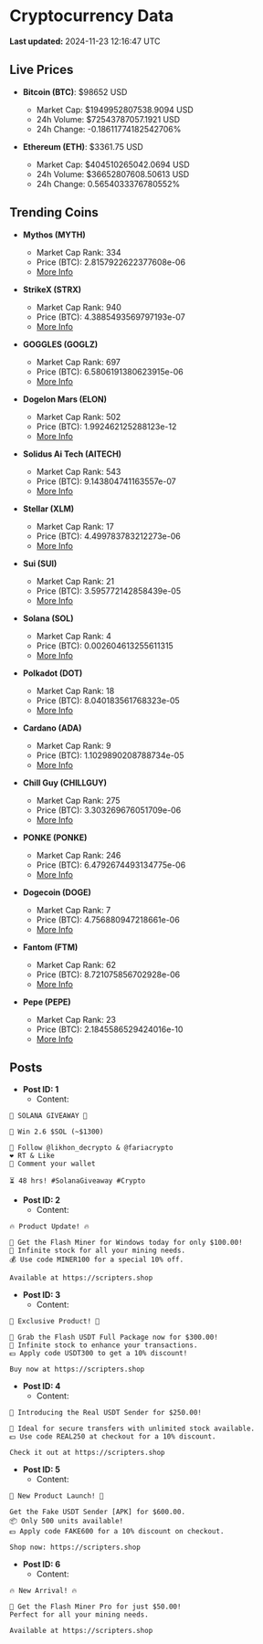 # Cryptocurrency Data

**Last updated:** 2024-11-23 12:16:47 UTC

## Live Prices
- **Bitcoin (BTC)**: $98652 USD
  - Market Cap: $1949952807538.9094 USD
  - 24h Volume: $72543787057.1921 USD
  - 24h Change: -0.18611774182542706%

- **Ethereum (ETH)**: $3361.75 USD
  - Market Cap: $404510265042.0694 USD
  - 24h Volume: $36652807608.50613 USD
  - 24h Change: 0.5654033376780552%

## Trending Coins
- **Mythos (MYTH)**
  - Market Cap Rank: 334
  - Price (BTC): 2.8157922622377608e-06
  - [More Info](https://www.coingecko.com/en/coins/mythos)

- **StrikeX (STRX)**
  - Market Cap Rank: 940
  - Price (BTC): 4.3885493569797193e-07
  - [More Info](https://www.coingecko.com/en/coins/strike-x)

- **GOGGLES (GOGLZ)**
  - Market Cap Rank: 697
  - Price (BTC): 6.5806191380623915e-06
  - [More Info](https://www.coingecko.com/en/coins/goggles)

- **Dogelon Mars (ELON)**
  - Market Cap Rank: 502
  - Price (BTC): 1.992462125288123e-12
  - [More Info](https://www.coingecko.com/en/coins/dogelon-mars)

- **Solidus Ai Tech (AITECH)**
  - Market Cap Rank: 543
  - Price (BTC): 9.143804741163557e-07
  - [More Info](https://www.coingecko.com/en/coins/solidus-ai-tech)

- **Stellar (XLM)**
  - Market Cap Rank: 17
  - Price (BTC): 4.499783783212273e-06
  - [More Info](https://www.coingecko.com/en/coins/stellar)

- **Sui (SUI)**
  - Market Cap Rank: 21
  - Price (BTC): 3.595772142858439e-05
  - [More Info](https://www.coingecko.com/en/coins/sui)

- **Solana (SOL)**
  - Market Cap Rank: 4
  - Price (BTC): 0.002604613255611315
  - [More Info](https://www.coingecko.com/en/coins/solana)

- **Polkadot (DOT)**
  - Market Cap Rank: 18
  - Price (BTC): 8.040183561768323e-05
  - [More Info](https://www.coingecko.com/en/coins/polkadot)

- **Cardano (ADA)**
  - Market Cap Rank: 9
  - Price (BTC): 1.1029890208788734e-05
  - [More Info](https://www.coingecko.com/en/coins/cardano)

- **Chill Guy (CHILLGUY)**
  - Market Cap Rank: 275
  - Price (BTC): 3.303269676051709e-06
  - [More Info](https://www.coingecko.com/en/coins/chill-guy)

- **PONKE (PONKE)**
  - Market Cap Rank: 246
  - Price (BTC): 6.4792674493134775e-06
  - [More Info](https://www.coingecko.com/en/coins/ponke)

- **Dogecoin (DOGE)**
  - Market Cap Rank: 7
  - Price (BTC): 4.756880947218661e-06
  - [More Info](https://www.coingecko.com/en/coins/dogecoin)

- **Fantom (FTM)**
  - Market Cap Rank: 62
  - Price (BTC): 8.721075856702928e-06
  - [More Info](https://www.coingecko.com/en/coins/fantom)

- **Pepe (PEPE)**
  - Market Cap Rank: 23
  - Price (BTC): 2.1845586529424016e-10
  - [More Info](https://www.coingecko.com/en/coins/pepe)

## Posts
- **Post ID: 1**
  - Content:
```
🚀 SOLANA GIVEAWAY 🚀

🎁 Win 2.6 $SOL (~$1300)

🤝 Follow @likhon_decrypto & @fariacrypto
❤️ RT & Like
💬 Comment your wallet

⏳ 48 hrs! #SolanaGiveaway #Crypto
```

- **Post ID: 2**
  - Content:
```
🔥 Product Update! 🔥

🚀 Get the Flash Miner for Windows today for only $100.00!
🔋 Infinite stock for all your mining needs.
💰 Use code MINER100 for a special 10% off.

Available at https://scripters.shop
```

- **Post ID: 3**
  - Content:
```
🎁 Exclusive Product! 🎁

💸 Grab the Flash USDT Full Package now for $300.00!
🎉 Infinite stock to enhance your transactions.
💵 Apply code USDT300 to get a 10% discount!

Buy now at https://scripters.shop
```

- **Post ID: 4**
  - Content:
```
💎 Introducing the Real USDT Sender for $250.00!

💼 Ideal for secure transfers with unlimited stock available.
💵 Use code REAL250 at checkout for a 10% discount.

Check it out at https://scripters.shop
```

- **Post ID: 5**
  - Content:
```
🚀 New Product Launch! 🚀

Get the Fake USDT Sender [APK] for $600.00.
📦 Only 500 units available!
💵 Apply code FAKE600 for a 10% discount on checkout.

Shop now: https://scripters.shop
```

- **Post ID: 6**
  - Content:
```
🔥 New Arrival! 🔥

💸 Get the Flash Miner Pro for just $50.00!
Perfect for all your mining needs.

Available at https://scripters.shop
```

